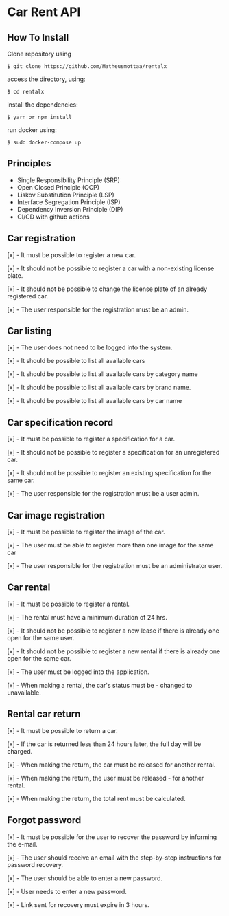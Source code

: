 # Car Rent API 

## How To Install 

Clone repository using

`$ git clone https://github.com/Matheusmottaa/rentalx`

access the directory, using: 

`$ cd rentalx`


install the dependencies: 

`$ yarn or npm install`

run docker using: 

`$ sudo docker-compose up `

## Principles 

- Single Responsibility Principle (SRP)
- Open Closed Principle (OCP)
- Liskov Substitution Principle (LSP)
- Interface Segregation Principle (ISP)
- Dependency Inversion Principle (DIP)
- CI/CD with github actions 
## Car registration

[x] - It must be possible to register a new car. 

[x] - It should not be possible to register a car with a non-existing license plate. 

[x] - It should not be possible to change the license plate of an already registered car. 

[x] - The user responsible for the registration must be an admin.

## Car listing 

[x] - The user does not need to be logged into the system.

[x] - It should be possible to list all available cars

[x] - It should be possible to list all available cars by category name

[x] - It should be possible to list all available cars by brand name.

[x] - It should be possible to list all available cars by car name

## Car specification record

[x] - It must be possible to register a specification for a car. 

[x] - It should not be possible to register a specification for an unregistered car.

[x] - It should not be possible to register an existing specification for the same car.

[x] - The user responsible for the registration must be a user admin.

## Car image registration

[x] - It must be possible to register the image of the car. 

[x] - The user must be able to register more than one image for the same car

[x] - The user responsible for the registration must be an administrator user.

## Car rental 

[x] - It must be possible to register a rental. 

[x] - The rental must have a minimum duration of 24 hrs.

[x] - It should not be possible to register a new lease if there is already one open for the same user. 

[x] - It should not be possible to register a new rental if there is already one open for the same car. 

[x] - The user must be logged into the application. 

[x] - When making a rental, the car's status must be - changed to unavailable. 

## Rental car return 

[x] - It must be possible to return a car. 

[x] - If the car is returned less than 24 hours later, the full day will be charged.

[x] - When making the return, the car must be released for another rental.

[x] - When making the return, the user must be released - for another rental.

[x] - When making the return, the total rent must be calculated.

## Forgot password

[x] - It must be possible for the user to recover the password by informing the e-mail. 

[x] - The user should receive an email with the step-by-step instructions for password recovery.

[x] - The user should be able to enter a new password. 

[x] - User needs to enter a new password. 

[x] - Link sent for recovery must expire in 3 hours. 
